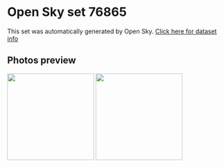 # Open Sky set 76865
This set was automatically generated by Open Sky.
[Click here for dataset info](https://github.com/lewisevans2007/opensky/blob/master/dataset/76865/info.json)
## Photos preview
<img src="https://raw.githubusercontent.com/lewisevans2007/opensky/master/dataset/76865/photos.gif" width="200px"/>
<img src="https://raw.githubusercontent.com/lewisevans2007/opensky/master/dataset/76865/photos_bw.gif" width="200px"/>
